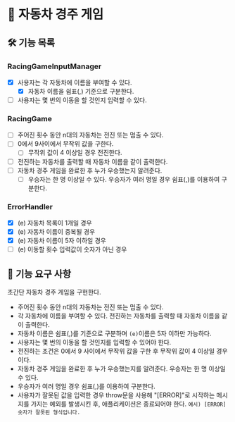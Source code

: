 # 🚗 자동차 경주 게임

## 🛠️ 기능 목록

### RacingGameInputManager

- [x] 사용자는 각 자동차에 이름을 부여할 수 있다.
  - [x] 자동차 이름을 쉼표(,) 기준으로 구분한다.
- [ ] 사용자는 몇 번의 이동을 할 것인지 입력할 수 있다.

### RacingGame

- [ ] 주어진 횟수 동안 n대의 자동차는 전진 또는 멈출 수 있다.
- [ ] 0에서 9사이에서 무작위 값을 구한다.
  - [ ] 무작위 값이 4 이상일 경우 전진한다.
- [ ] 전진하는 자동차를 출력할 때 자동차 이름을 같이 출력한다.
- [ ] 자동차 경주 게임을 완료한 후 누가 우승했는지 알려준다.
  - [ ] 우승자는 한 명 이상일 수 있다. 우승자가 여러 명일 경우 쉼표(,)를 이용하여 구분한다.

### ErrorHandler

- [x] (e) 자동차 목록이 1개일 경우
- [x] (e) 자동차 이름이 중복될 경우
- [x] (e) 자동차 이름이 5자 이하일 경우
- [ ] (e) 이동할 횟수 입력값이 숫자가 아닌 경우

## 🚀 기능 요구 사항

초간단 자동차 경주 게임을 구현한다.

- 주어진 횟수 동안 n대의 자동차는 전진 또는 멈출 수 있다.
- 각 자동차에 이름을 부여할 수 있다. 전진하는 자동차를 출력할 때 자동차 이름을 같이 출력한다.
- 자동차 이름은 쉼표(,)를 기준으로 구분하며 `(e)`이름은 5자 이하만 가능하다.
- 사용자는 몇 번의 이동을 할 것인지를 입력할 수 있어야 한다.
- 전진하는 조건은 0에서 9 사이에서 무작위 값을 구한 후 무작위 값이 4 이상일 경우이다.
- 자동차 경주 게임을 완료한 후 누가 우승했는지를 알려준다. 우승자는 한 명 이상일 수 있다.
- 우승자가 여러 명일 경우 쉼표(,)를 이용하여 구분한다.
- 사용자가 잘못된 값을 입력한 경우 throw문을 사용해 "[ERROR]"로 시작하는 메시지를 가지는 예외를 발생시킨 후, 애플리케이션은 종료되어야 한다.
  `예시) [ERROR] 숫자가 잘못된 형식입니다.`
